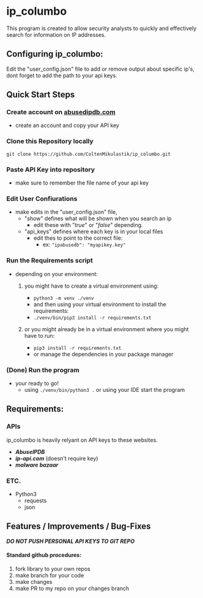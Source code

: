 
# ip_columbo
This program is created to allow security analysts to quickly and effectively search for information on IP addresses.

## Configuring ip_columbo:
Edit the "user_config.json" file to add or remove output about specific ip's, dont forget to add the path to your api keys.


## Quick Start Steps

### Create account on [abusedipdb.com](https://www.abuseipdb.com/) 
- create an account and copy your API key

### Clone this Repository locally
``` git clone https://github.com/ColtenMikulastik/ip_columbo.git ```

### Paste API Key into repository
- make sure to remember the file name of your api key

### Edit User Confiurations
- make edits in the "user_config.json" file,
    - "show" defines what will be shown when you search an ip
        - edit these with "*true*" or "*false*" depending.
    - "api_keys" defines where each key is in your local files
        - edit thes to point to the correct file:
            - ex: ``` "ipabusedb": "myapikey.key" ```

### Run the Requirements script
- depending on your environment:
    1. you might have to create a virtual environment using:
        - ``` python3 -m venv ./venv ```
        - and then using your virtual environment to install the requirements:
        - ``` ./venv/bin/pip3 install -r requirements.txt ```
    
    2. or you might already be in a virtual environment where you might have to run:
        - ``` pip3 install -r requirements.txt ```
        - or manage the dependencies in your package manager

### (Done) Run the program
- your ready to go!
    - using ``` ./venv/bin/python3 . ``` or using your IDE start the program


## Requirements:

### APIs
ip_columbo is heavily relyant on API keys to these websites.
- ***AbuseIPDB***
- ***ip-api.com*** (doesn't require key)
- ***malware bazaar***

### ETC.
- Python3
    - requests
    - json

## Features / Improvements / Bug-Fixes
***DO NOT PUSH PERSONAL API KEYS TO GIT REPO***
#### Standard github procedures:
1. fork library to your own repos
2. make branch for your code
3. make changes
3. make PR to my repo on your changes branch
